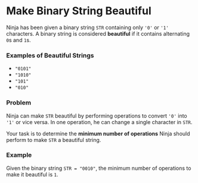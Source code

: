 # Make Binary String Beautiful

Ninja has been given a binary string `STR` containing only `'0'` or `'1'` characters. A binary string is considered **beautiful** if it contains alternating `0`s and `1`s.

### Examples of Beautiful Strings

- `"0101"`
- `"1010"`
- `"101"`
- `"010"`

### Problem

Ninja can make `STR` beautiful by performing operations to convert `'0'` into `'1'` or vice versa. In one operation, he can change a single character in `STR`.

Your task is to determine the **minimum number of operations** Ninja should perform to make `STR` a beautiful string.

### Example

Given the binary string `STR = "0010"`, the minimum number of operations to make it beautiful is `1`.
